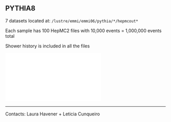 ## PYTHIA8

7 datasets located at: `/lustre/emmi/emmi06/pythia/*/hepmcout*`

Each sample has 100 HepMC2 files with 10,000 events = 1,000,000 events total

Shower history is included in all the files

![Pythia](img/example/Pythia.pdf)

<hr>

Contacts: Laura Havener + Leticia Cunqueiro
